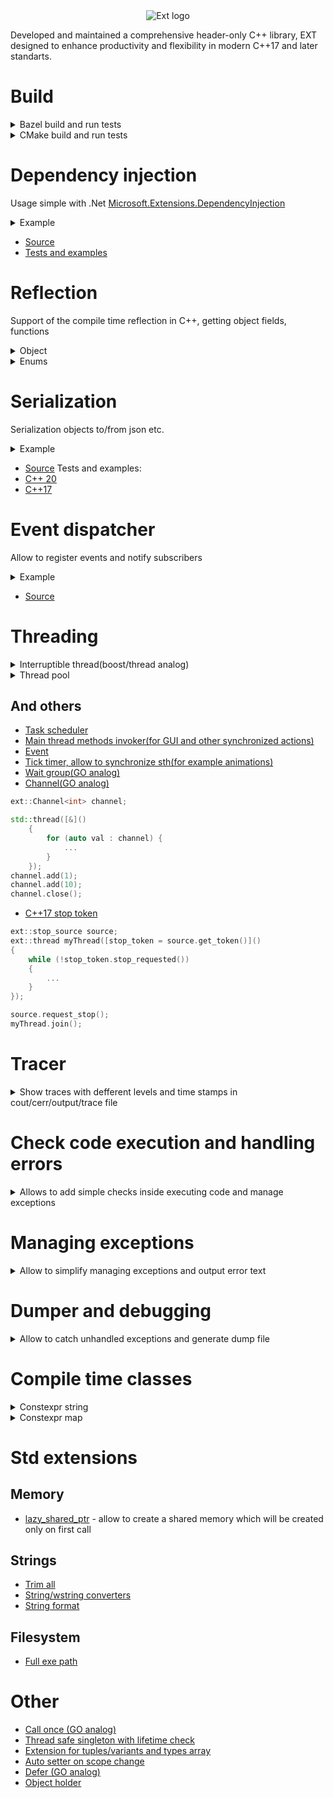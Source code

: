 <div align="center">
  <img src="https://github.com/user-attachments/assets/c27e7ac4-7453-498a-90ea-dfab4a430a43" alt="Ext logo">
</div>

Developed and maintained a comprehensive header-only C++ library, EXT designed to enhance productivity and flexibility in modern C++17 and later standarts.

# Build

<details><summary>Bazel build and run tests</summary>

```ps
bazel build //...
bazel test //...
```

</details>

<details><summary>CMake build and run tests</summary>

```ps
cmake -B build -DEXT_BUILD_TESTS=ON
cmake --build build --parallel
# On windows
.\build\tests\Debug\ext_tests.exe
# On linux
./build/tests/ext_tests
```

</details>

# Dependency injection

Usage simple with .Net [Microsoft.Extensions.DependencyInjection](https://www.nuget.org/packages/Microsoft.Extensions.DependencyInjection/)

<details><summary>Example</summary>

```c++

#include <ext/core/dependency_injection.h>

struct SomeInterface
{
    virtual ~SomeInterface() = default;
};

struct InterfaceImplementation : SomeInterface
{};

struct Object
{
    explicit Object(std::shared_ptr<SomeInterface> interface)
        : m_interface(std::move(interface))
    {}

    std::shared_ptr<SomeInterface> m_interface;
};

ext::ServiceCollection& serviceCollection = ext::get_singleton<ext::ServiceCollection>();
serviceCollection.RegisterScoped<InterfaceImplementationExample, InterfaceExample>();
// Register other classes
auto serviceProvider = serviceCollection.BuildServiceProvider();

std::shared_ptr<Object> object = ext::CreateObject<Object>(serviceProvider);
```

</details>

- [Source](https://github.com/Pennywise007/ext/blob/main/include/ext/core/dependency_injection.h)
- [Tests and examples](https://github.com/Pennywise007/ext/blob/main/tests/core/dependency_injection_test.cpp)

# Reflection

Support of the compile time reflection in C++, getting object fields, functions

<details><summary>Object</summary>

```c++
struct TestStruct
{
    int intField;
    bool booleanField;
    std::string_view charArrayField;

    void existingFunction(int) {}
};

// Checking the brace constructor size(basically the fields count)
ext::reflection::brace_constructor_size<TestStruct> == 3;

// Fields iteration
constexpr auto kGlobalObj = TestStruct{ 100, true, "test"};
std::get<0>(ext::reflection::get_object_fields(kGlobalObj)) == 100
std::get<1>(ext::reflection::get_object_fields(kGlobalObj)) == true
std::get<2>(ext::reflection::get_object_fields(kGlobalObj)) == "test"

// Getting field names(C++20 or later)
#if C++20
ext::reflection::get_field_name<decltype(kGlobalObj), 0> == "intField"
ext::reflection::get_field_name<TestStruct, 1> == "booleanField"
ext::reflection::get_field_name<TestStruct, 2> == "charArrayField"
#endif

// Checking if object has some field
HAS_FIELD(TestStruct, booleanField) = true;
HAS_FIELD(TestStruct, unknown) = false;

// Checking if object has some function
HAS_FUNCTION(TestStruct, existingFunction) == true;
!HAS_FUNCTION(TestStruct, unknownFunction) == false;

// Real usage of the reflection
template <typename T>
void serializeObject(T& object)
{
    if constexpr (HAS_FUNCTION(T, onSerializationStart))
        object.onSerializationStart();
    // ...
    if constexpr (HAS_FUNCTION(T, onSerializationEnd))
        object.onSerializationEnd();
}
```

</details>

<details><summary>Enums</summary>

```c++
#include <ext/reflection/enum.h>

enum class TestEnum
{
    eEnumValue1,
    eEnumValue2,
    eEnumValue5 = 5,
};

// Enum to string
ext::reflection::enum_name<TestEnum(0)>() == "TestEnum::eEnumValue1";
ext::reflection::enum_name<TestEnum::eEnumValue5>() == "TestEnum::eEnumValue5";

// Enum size
ext::reflection::get_enum_size<TestEnum>() == 3;

// Getting enum value by index
ext::reflection::get_enum_value<TestEnum, 0>() == TestEnum::eEnumValue1
ext::reflection::get_enum_value<TestEnum, 1>() == TestEnum::eEnumValue2
ext::reflection::get_enum_value<TestEnum, 2>() == TestEnum::eEnumValue5

// Compilation time checks
switch (TestEnum)
{
case TestEnum::eEnumValue1: // ...
case TestEnum::eEnumValue2: // ...
case TestEnum::eEnumValue5: // ...
default: static_assert(ext::reflection::get_enum_size<TestEnum>() == 3, "Unhandled enum case state");
}

// Enum values iteration
for (TestEnum val : ext::reflection::get_enum_values<TestEnum>())
    // ...

EXPECT_TRUE(ext::reflection::is_enum_value<TestEnum>(0));
EXPECT_TRUE(ext::reflection::is_enum_value<TestEnum>(TestEnum::eEnumValue2));
EXPECT_FALSE(ext::reflection::is_enum_value<TestEnum>(-1));
```

</details>

# Serialization

Serialization objects to/from json etc.

<details><summary>Example</summary>

```c++

#include <ext/serialization/iserializable.h>

using namespace ext::serializable;
using namespace ext::serializer;

#if C++20 // we use reflection to get fields info, no macro needed, to use base classes you need to use REGISTER_SERIALIZABLE_OBJECT
struct Settings
{
    struct User
    {
        std::int64_t id;
        std::string firstName;
        std::string userName;
    };
    
    std::wstring password;
    std::list<User> registeredUsers;
};

#else // not C++20

struct InternalStruct
{
    REGISTER_SERIALIZABLE_OBJECT();
    DECLARE_SERIALIZABLE_FIELD(long, value);
    DECLARE_SERIALIZABLE_FIELD(std::list<int>, valueList);
};

struct CustomValue : ISerializableValue {
// ISerializableValue
    [[nodiscard]] SerializableValue SerializeValue() const override { return std::to_wstring(val); }
    [[nodiscard]] void DeserializeValue(const SerializableValue& value) override { val = std::wtoi(value); }
    int val = 10;
};

struct Setting : InternalStruct
{
    REGISTER_SERIALIZABLE_OBJECT(InternalStruct);

    DECLARE_SERIALIZABLE_FIELD(long, valueLong, 2);
    DECLARE_SERIALIZABLE_FIELD(int, valueInt);
    DECLARE_SERIALIZABLE_FIELD(std::vector<bool>, boolVector, { true, false });

    DECLARE_SERIALIZABLE_FIELD(CustomValue, value);
    DECLARE_SERIALIZABLE_FIELD(InternalStruct, internalStruct);

    // Instead of using macroses - use REGISTER_SERIALIZABLE_FIELD in constructor
    std::list<int> m_listOfParams;

    MyTestStruct()
    {
        REGISTER_SERIALIZABLE_FIELD(m_listOfParams); // or use DECLARE_SERIALIZABLE_FIELD macro
    }
};

#endif

Settings settings;

std::wstring json;
try {
    SerializeToJson(settings, json);
}
catch (...) {
    ext::ManageException(EXT_TRACE_FUNCTION);
}
...
try {
    DeserializeFromJson(settings, json);
}
catch (...) {
    ext::ManageException(EXT_TRACE_FUNCTION);
}

```

You can also declare this functions in your REGISTER_SERIALIZABLE_OBJECT object to get notified when (de)serialization was called:

// Called before object serialization
void OnSerializationStart() {}
// Called after object serialization
void OnSerializationEnd() {};

// Called before deserializing object, allow to change deserializable tree and avoid unexpected data, allows to add upgraders for outdated settings
// Also used to allocate collections elements
void OnDeserializationStart(SerializableNode& serializableTree) {}
// Called after collection deserialization
void OnDeserializationEnd() {};

</details>

- [Source](https://github.com/Pennywise007/ext/tree/main/include/ext/serialization)
Tests and examples:
- [C++ 20](https://github.com/Pennywise007/ext/blob/main/tests/serialization/serialization_c++20_test.cpp)
- [C++17](https://github.com/Pennywise007/ext/blob/main/tests/serialization/serialization_test.cpp)

# Event dispatcher

Allow to register events and notify subscribers

<details><summary>Example</summary>

```c++
#include <ext/core/dispatcher.h>

// Example of event interface
struct IEvent : ext::events::IBaseEvent
{
	virtual void Event(int val) = 0;
};

// Example of sending an event:
ext::send_event(&IEvent::Event, 10);

// Example of recipient:
struct Recipient : ext::events::ScopeSubscription<IEvent>
{
	void Event(int val) override { std::cout << "Event"; }
}
```

</details>

- [Source](https://github.com/Pennywise007/ext/blob/main/include/ext/core/dispatcher.h)

# Threading

<details><summary>Interruptible thread(boost/thread analog)</summary>

```c++
#include <ext/thread/thread.h>

ext::thread myThread(thread_function, []()
{
	while (!ext::this_thread::interruption_requested())
	{
		try
		{
			...
		}
		catch (const ext::thread::thread_interrupted&)
		{
			break;
		}
	}
});

myThread.interrupt();
EXPECT_TRUE(myThread.interrupted());
```

- [Source](https://github.com/Pennywise007/ext/blob/main/include/ext/thread/thread.h)
- [Tests](https://github.com/Pennywise007/ext/blob/main/tests/thread/thread_test.cpp)

</details>

<details><summary>Thread pool</summary>

```c++
#include <ext/thread/thread_pool.h>

std::set<ext::task::TaskId, ext::task::TaskIdComparer> taskList;
ext::thread_pool threadPool([&taskList, &listMutex](const ext::task::TaskId& taskId)
{
	taskList.erase(taskId);
});

const auto maxThreads = std::thread::hardware_concurrency();
for (auto i = maxThreads; i != 0; --i)
{
	taskList.emplace(threadPool.add_task([]()
	{
		...
	}));
}
threadPool.wait_for_tasks();
```

- [Source](https://github.com/Pennywise007/ext/blob/main/include/ext/thread/thread_pool.h)
- [Tests](https://github.com/Pennywise007/ext/blob/main/tests/thread/thread_pool_test.cppp)

</details>


## And others

- [Task scheduler](https://github.com/Pennywise007/ext/blob/main/include/ext/thread/scheduler.h)
- [Main thread methods invoker(for GUI and other synchronized actions)](https://github.com/Pennywise007/ext/blob/main/include/ext/thread/invoker.h)
- [Event](https://github.com/Pennywise007/ext/blob/main/include/ext/thread/event.h)
- [Tick timer, allow to synchronize sth(for example animations)](https://github.com/Pennywise007/ext/blob/main/include/ext/thread/tick.h)
- [Wait group(GO analog)](https://github.com/Pennywise007/ext/blob/main/include/ext/thread/wait_group.h)
- [Channel(GO analog)](https://github.com/Pennywise007/ext/blob/main/include/ext/thread/channel.h)

```c++
ext::Channel<int> channel;

std::thread([&]()
    {
        for (auto val : channel) {
            ...
        }
    });
channel.add(1);
channel.add(10);
channel.close();
```

- [C++17 stop token](https://github.com/Pennywise007/ext/blob/main/include/ext/utils/stop_token_details.h)

```c++
ext::stop_source source;
ext::thread myThread([stop_token = source.get_token()]()
{
    while (!stop_token.stop_requested())
    {
        ...
    }
});

source.request_stop();
myThread.join();
```

# Tracer

<details><summary>Show traces with defferent levels and time stamps in cout/cerr/output/trace file</summary>

```c++
#include <ext/core/tracer.h>
ext::get_tracer().Enable();
```

Simple macroses:

- Default information trace `EXT_TRACE() << "My trace";`
- Debug information only for Debug build `EXT_TRACE_DBG() << EXT_TRACE_FUNCTION "called";`
- Error trace to cerr, mostly used in EXT_CHECK/EXT_EXPECT `EXT_TRACE_ERR() << EXT_TRACE_FUNCTION "called";`
- Can be called for scope call function check. Trace start and end scope with the given text `EXT_TRACE_SCOPE() << EXT_TRACE_FUNCTION << "Main function called with " << args;`

- [Source](https://github.com/Pennywise007/ext/blob/main/include/ext/core/tracer.h)

</details>

# Check code execution and handling errors

<details><summary>Allows to add simple checks inside executing code and manage exceptions</summary>

```c++
#include <ext/core/check.h>
```

**EXT_CHECK** - throws exception if expression is false

**EXT_CHECK**(bool_expression) << "Text";

```c++
if (!bool_expression)
	throw ::ext::check::CheckFailedException(std::source_location::current(), #bool_expression "Text");
```

**EXT_EXPECT** - if expression is false:

- Only on first failure: debug break if debugger presents, create dump otherwise
- throws exception

**EXT_EXPECT**(bool_expression) << "Text";

```c++
if (!bool_expression)
{
	if (IsDebuggerPresent())                                            
		DebugBreak();                                                   
	else                                                                
		EXT_DUMP_CREATE();
	throw ::ext::check::CheckFailedException(std::source_location::current(), #bool_expression "Text"));
}
```

**EXT_ASSERT / EXT_REQUIRE** - if expression is false in debug mode. Only on first failure: debug break if debugger presents, create dump otherwise

**EXT_ASSERT**(bool_expression) << "Text";

```c++
#ifdef _DEBUG
if (!bool_expression)
{
	if (IsDebuggerPresent())                                            
		DebugBreak();                                                   
	else                                                                
		EXT_DUMP_CREATE();
}
#endif
```

- [Source](https://github.com/Pennywise007/ext/blob/main/include/ext/core/check.h)

</details>

# Managing exceptions

<details><summary>Allow to simplify managing exceptions and output error text</summary>

```c++
#include <ext/error/exception.h>

try
{ 
	EXT_EXPECT(is_ok()) << "Something wrong!";
}
catch (...)
{	
	try
	{
		std::throw_with_nested(ext::exception(std::source_location::current(), "Job failed")); 
	}
	catch (...)
	{
		::MessageBox(NULL, ext::ManageExceptionText("Big bang"));
	}
}
```

- [Source](https://github.com/Pennywise007/ext/blob/main/include/ext/error/exception.h)

</details>

# Dumper and debugging

<details><summary>Allow to catch unhandled exceptions and generate dump file</summary>

Declare unhandled exceptions handler(called automatic on calling ext::dump::create_dump())

```c++
#include <ext/error/dump_writer.h>

void main()
{
	EXT_DUMP_DECLARE_HANDLER();
	...
}
```

If you need to catch error inside you code you add check:

```c++
EXT_DUMP_IF(is_something_wrong());
```

In this case if debugger presents - it will be stopped here, otherwise generate dump file and **continue** execution, @see DEBUG_BREAK_OR_CREATE_DUMP.
Dump generation and debug break in case with EXT_DUMP_IF generates only once to avoid spam.

- [Source](https://github.com/Pennywise007/ext/blob/main/include/ext/error/dump_writer.h)

</details>

# Compile time classes

<details><summary>Constexpr string</summary>

Allows to combine and check text in compile time.

```c++
#include <ext/constexpr/string.h>

constexpr ext::constexpr_string textFirst = "test";
constexpr ext::constexpr_string textSecond = "second";

constexpr auto TextCombination = textFirst + "_" + textSecond;
static_assert(TextCombination == "test_second");
```

In C++20 can be used to store text as a template argument:

```c++
    template <ext::constexpr_string name__>
    struct Object {
        constexpr std::string_view Name() const {
            return name__.str();
        }
        ...
    };

    Object<"object_name"> object;
    static_assert(object.Name() == std::string_view("object_name"));
```

[Source](https://github.com/Pennywise007/ext/blob/main/include/ext/constexpr/string.h)
</details>

<details><summary>Constexpr map</summary>

Compile time extension for strings, allow to combine and check text in compile time.

```c++
#include <ext/constexpr/map.h>

constexpr ext::constexpr_map my_map = {std::pair{11, 10}, {std::pair{22, 33}}};
static_assert(my_map.size() == 2);

static_assert(10 == my_map.get_value(11));
static_assert(33 == my_map.get_value(22));
```

[Source](https://github.com/Pennywise007/ext/blob/main/include/ext/constexpr/map.h)
</details>

# Std extensions

## Memory

- [lazy_shared_ptr](https://github.com/Pennywise007/ext/blob/main/include/ext/std/memory.h#L56C8-L56C23) - allow to create a shared memory which will be created only on first call

## Strings

- [Trim all](https://github.com/Pennywise007/ext/blob/main/include/ext/std/string.h#L19)
- [String/wstring converters](https://github.com/Pennywise007/ext/blob/main/include/ext/std/string.h#L36)
- [String format](https://github.com/Pennywise007/ext/blob/main/include/ext/std/string.h#L116C27-L116C41)

## Filesystem

- [Full exe path](https://github.com/Pennywise007/ext/blob/main/include/ext/std/filesystem.h#L17C44-L17C61)

# Other

- [Call once (GO analog)](https://github.com/Pennywise007/ext/blob/main/include/ext/utils/call_once.h#L23)
- [Thread safe singleton with lifetime check](https://github.com/Pennywise007/ext/blob/main/include/ext/core/singleton.h)
- [Extension for tuples/variants and types array](https://github.com/Pennywise007/ext/blob/main/include/ext/core/mpl.h)
- [Auto setter on scope change](https://github.com/Pennywise007/ext/blob/main/include/ext/scope/auto_setter.h)
- [Defer (GO analog)](https://github.com/Pennywise007/ext/blob/main/include/ext/scope/defer.h)
- [Object holder](https://github.com/Pennywise007/ext/blob/main/include/ext/scope/on_exit.h#L70)
